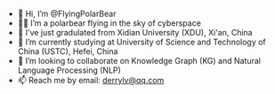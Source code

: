 - 👋 Hi, I’m @FlyingPolarBear
- 🐻‍❄ I’m a polarbear flying in the sky of cyberspace
- 🚩 I've just gradulated from Xidian University (XDU), Xi'an, China
- 🌸 I’m currently studying at University of Science and Technology of China (USTC), Hefei, China
- 💞️ I’m looking to collaborate on Knowledge Graph (KG) and Natural Language Processing (NLP)
- 📫 Reach me by email: derrylv@qq.com

<!---
FlyingPolarBear/FlyingPolarBear is a ✨ special ✨ repository because its `README.md` (this file) appears on your GitHub profile.
You can click the Preview link to take a look at your changes.
--->
